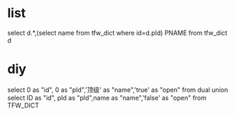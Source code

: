 list
===
select d.*,(select name from tfw_dict  where id=d.pId) PNAME from tfw_dict d 

diy
===
select 0 as "id", 0 as "pId",'顶级' as "name",'true' as "open" from  dual 
union
select ID as "id", pId as "pId",name as "name",'false' as "open" from  TFW_DICT 